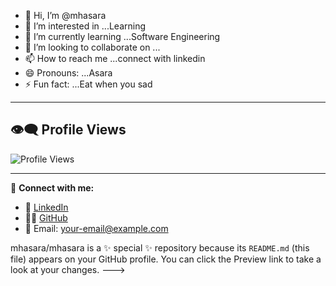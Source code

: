 - 👋 Hi, I’m @mhasara
- 👀 I’m interested in ...Learning
- 🌱 I’m currently learning ...Software Engineering
- 💞️ I’m looking to collaborate on ...
- 📫 How to reach me ...connect with linkedin
- 😄 Pronouns: ...Asara
- ⚡ Fun fact: ...Eat when you sad 

<!---# 👋 Hi there, I'm Mhasara!

🚀 Passionate about software engineering, open source, and continuous learning.  
🌱 Currently working with Python, JavaScript, and web technologies.  
🎯 Always eager to contribute to exciting new projects and explore cutting-edge tools.

---

## 📊 GitHub Stats

![Mhasara's GitHub stats](https://github-readme-stats.vercel.app/api?username=mhasara&show_icons=true&theme=tokyonight&hide_title=false)

![Top Languages](https://github-readme-stats.vercel.app/api/top-langs/?username=mhasara&layout=compact&theme=tokyonight)

![GitHub Streak](https://github-readme-streak-stats.herokuapp.com/?user=mhasara&theme=tokyonight)

---

## 🧠 Most Used Languages
> Based on your public repositories

<!-- Optional, you can use third-party dashboards like GitHub Profile Summary Cards -->

---

## 👁‍🗨 Profile Views
![Profile Views](https://komarev.com/ghpvc/?username=mhasara&label=VISITORS&color=0e75b6&style=flat)

---

🔗 **Connect with me:**

- 💼 [LinkedIn](https://www.linkedin.com/in/your-link-here)
- 🧑‍💻 [GitHub](https://github.com/mhasara)
- 📧 Email: your-email@example.com

mhasara/mhasara is a ✨ special ✨ repository because its `README.md` (this file) appears on your GitHub profile.
You can click the Preview link to take a look at your changes.
--->
